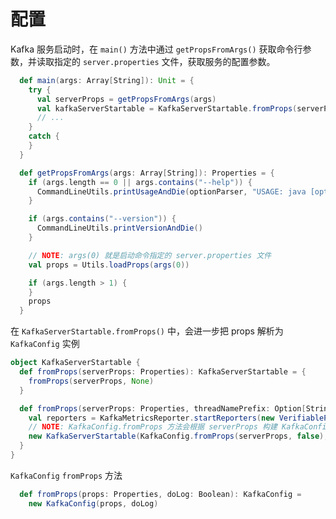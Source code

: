# 配置

Kafka 服务启动时，在 `main()` 方法中通过 `getPropsFromArgs()` 获取命令行参数，并读取指定的 `server.properties` 文件，获取服务的配置参数。

``` scala
  def main(args: Array[String]): Unit = {
    try {
      val serverProps = getPropsFromArgs(args)
      val kafkaServerStartable = KafkaServerStartable.fromProps(serverProps)
      // ...
    }
    catch {
    }
  }
```

``` scala
  def getPropsFromArgs(args: Array[String]): Properties = {
    if (args.length == 0 || args.contains("--help")) {
      CommandLineUtils.printUsageAndDie(optionParser, "USAGE: java [options] %s server.properties [--override property=value]*".format(classOf[KafkaServer].getSimpleName()))
    }

    if (args.contains("--version")) {
      CommandLineUtils.printVersionAndDie()
    }

    // NOTE: args(0) 就是启动命令指定的 server.properties 文件
    val props = Utils.loadProps(args(0))

    if (args.length > 1) {
    }
    props
  }
```

在 `KafkaServerStartable.fromProps()` 中，会进一步把 props 解析为 `KafkaConfig` 实例

``` scala
object KafkaServerStartable {
  def fromProps(serverProps: Properties): KafkaServerStartable = {
    fromProps(serverProps, None)
  }

  def fromProps(serverProps: Properties, threadNamePrefix: Option[String]): KafkaServerStartable = {
    val reporters = KafkaMetricsReporter.startReporters(new VerifiableProperties(serverProps))
    // NOTE: KafkaConfig.fromProps 方法会根据 serverProps 构建 KafkaConfig 实例
    new KafkaServerStartable(KafkaConfig.fromProps(serverProps, false), reporters, threadNamePrefix)
  }
}
```

`KafkaConfig` `fromProps` 方法

``` scala
  def fromProps(props: Properties, doLog: Boolean): KafkaConfig =
    new KafkaConfig(props, doLog)
```

